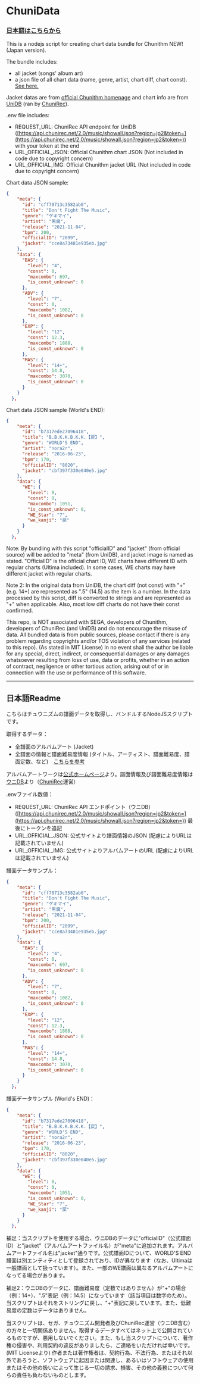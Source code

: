 # ChuniData

### [日本語はこちらから](#日本語Readme)

This is a nodejs script for creating chart data bundle for Chunithm NEW! (Japan version).

The bundle includes: 
- all jacket (songs' album art) 
- a json file of all chart data (name, genre, artist, chart diff, chart const). [See here.](https://developer.chunirec.net/docs/v2.0/methods-records#records-showall)

Jacket datas are from [official Chunithm homepage](https://chunithm.sega.jp/) and chart info are from [UniDB](https://db.chunirec.net/) (ran by [ChuniRec](https://chunirec.net/)). 

.env file includes:
- REQUEST_URL: ChuniRec API endpoint for UniDB ([https://api.chunirec.net/2.0/music/showall.json?region=jp2&token=](https://api.chunirec.net/2.0/music/showall.json?region=jp2&token=)) with your token at the end
- URL_OFFICIAL_JSON: Official Chunithm chart JSON (Not included in code due to copyright concern)
- URL_OFFICIAL_IMG: Official Chunithm jacket URL (Not included in code due to copyright concern)

Chart data JSON sample: 

```json
{
    "meta": {
      "id": "cff70713c3582ab0",
      "title": "Don't Fight The Music",
      "genre": "ゲキマイ",
      "artist": "黒魔",
      "release": "2021-11-04",
      "bpm": 200,
      "officialID": "2099",
      "jacket": "cce8a73481e935eb.jpg"
    },
    "data": {
      "BAS": {
        "level": "4",
        "const": 0,
        "maxcombo": 697,
        "is_const_unknown": 0
      },
      "ADV": {
        "level": "7",
        "const": 0,
        "maxcombo": 1082,
        "is_const_unknown": 0
      },
      "EXP": {
        "level": "12",
        "const": 12.3,
        "maxcombo": 1888,
        "is_const_unknown": 0
      },
      "MAS": {
        "level": "14+",
        "const": 14.8,
        "maxcombo": 3070,
        "is_const_unknown": 0
      }
    }
  },
```

Chart data JSON sample (World's END):

```json
{
    "meta": {
      "id": "b7317ede27096418",
      "title": "B.B.K.K.B.K.K.【戻】",
      "genre": "WORLD'S END",
      "artist": "nora2r",
      "release": "2016-06-23",
      "bpm": 170,
      "officialID": "8020",
      "jacket": "cbf397f330e040e5.jpg"
    },
    "data": {
      "WE": {
        "level": 0,
        "const": 0,
        "maxcombo": 1051,
        "is_const_unknown": 0,
        "WE_Star": "7",
        "we_kanji": "戻"
      }
    }
  },
```

Note: By bundling with this script "officialID" and "jacket" (from official source) will be added to "meta" (from UniDB), and jacket image is named as stated. "OfficialID" is the official chart ID, WE charts have different ID with regular charts (Ultima included). In some cases, WE charts may have different jacket with regular charts.

Note 2: In the original data from UniDB, the chart diff (not const) with "+" (e.g. 14+) are represented as ".5" (14.5) as the item is a number. In the data processed by this script, diff is converted to strings and are represented as "+" when applicable. Also, most low diff charts do not have their const confirmed.

This repo, is NOT associated with SEGA, developers of Chunithm, developers of ChuniRec (and UniDB) and do not encourage the misuse of data. All bundled data is from public sources, please contact if there is any problem regarding copyrights and/or TOS violation of any services (related to this repo). (As stated in MIT License) In no event shall the author be liable for any special, direct, indirect, or consequential damages or any damages
whatsoever resulting from loss of use, data or profits, whether in an
action of contract, negligence or other tortious action, arising out of
or in connection with the use or performance of this software.

---

## 日本語Readme

こちらはチュウニズムの譜面データを取得し、バンドルするNodeJSスクリプトです。

取得するデータ：
- 全譜面のアルバムアート (Jacket)
- 全譜面の情報と譜面難易度情報 (タイトル、アーティスト、譜面難易度、譜面定数、など)　[こちらを参考](https://developer.chunirec.net/docs/v2.0/methods-records#records-showall)

アルバムアートワークは[公式ホームページ]((https://chunithm.sega.jp/))より。譜面情報及び譜面難易度情報は[ウニDB](https://db.chunirec.net/)より（[ChuniRec](https://chunirec.net/)運営）

.envファイル数値：
- REQUEST_URL: ChuniRec API エンドポイント（ウニDB） ([https://api.chunirec.net/2.0/music/showall.json?region=jp2&token=](https://api.chunirec.net/2.0/music/showall.json?region=jp2&token=)) 最後にトークンを追記
- URL_OFFICIAL_JSON: 公式サイトより譜面情報のJSON (配慮によりURLは記載されていません)
- URL_OFFICIAL_IMG: 公式サイトよりアルバムアートのURL (配慮によりURLは記載されていません)

譜面データサンプル：

```json
{
    "meta": {
      "id": "cff70713c3582ab0",
      "title": "Don't Fight The Music",
      "genre": "ゲキマイ",
      "artist": "黒魔",
      "release": "2021-11-04",
      "bpm": 200,
      "officialID": "2099",
      "jacket": "cce8a73481e935eb.jpg"
    },
    "data": {
      "BAS": {
        "level": "4",
        "const": 0,
        "maxcombo": 697,
        "is_const_unknown": 0
      },
      "ADV": {
        "level": "7",
        "const": 0,
        "maxcombo": 1082,
        "is_const_unknown": 0
      },
      "EXP": {
        "level": "12",
        "const": 12.3,
        "maxcombo": 1888,
        "is_const_unknown": 0
      },
      "MAS": {
        "level": "14+",
        "const": 14.8,
        "maxcombo": 3070,
        "is_const_unknown": 0
      }
    }
  },
```

譜面データサンプル (World's END)：

```json
{
    "meta": {
      "id": "b7317ede27096418",
      "title": "B.B.K.K.B.K.K.【戻】",
      "genre": "WORLD'S END",
      "artist": "nora2r",
      "release": "2016-06-23",
      "bpm": 170,
      "officialID": "8020",
      "jacket": "cbf397f330e040e5.jpg"
    },
    "data": {
      "WE": {
        "level": 0,
        "const": 0,
        "maxcombo": 1051,
        "is_const_unknown": 0,
        "WE_Star": "7",
        "we_kanji": "戻"
      }
    }
  },
```

補足：当スクリプトを使用する場合、ウニDBのデータに"officialID"（公式譜面ID）と"jacket"（アルバムアートファイル名）が"meta"に追加されます。アルバムアートファイル名は"jacket"通りです。公式譜面IDについて、WORLD'S END譜面は別エンティティとして登録されており、IDが異なります（なお、Ultimaは一般譜面として扱っています）。また、一部のWE譜面は異なるアルバムアートになってる場合があります。

補足2：ウニDBのデータに、譜面難易度（定数ではありません）が"+"の場合（例：14+）、".5"表記（例：14.5）になっています（該当項目は数字のため）。当スクリプトはそれをストリングに戻し、"+"表記に戻しています。また、低難易度の定数はデータはありません。

当スクリプトは、セガ、チュウニズム開発者及びChuniRec運営（ウニDB含む）の方々と一切関係ありません。取得するデータすべてはネット上で公開されているものですが、悪用しないでください。また、もし当スクリプトについて、著作権の侵害や、利用契約の違反がありましたら、ご連絡をいただければ幸いです。(MIT Licenseより) 作者または著作権者は、契約行為、不法行為、またはそれ以外であろうと、ソフトウェアに起因または関連し、あるいはソフトウェアの使用またはその他の扱いによって生じる一切の請求、損害、その他の義務について何らの責任も負わないものとします。